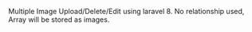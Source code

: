 Multiple Image Upload/Delete/Edit using laravel 8.
No relationship used, Array will be stored as images.
